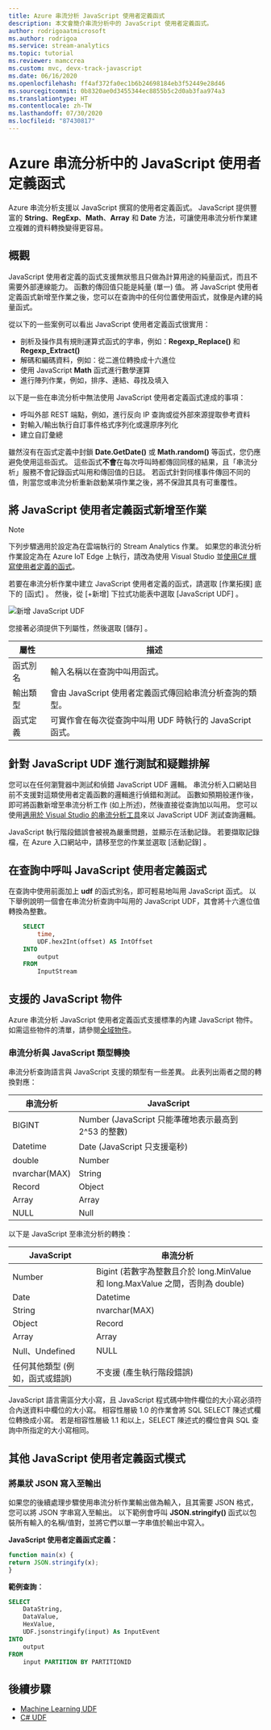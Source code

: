 ```yaml
---
title: Azure 串流分析 JavaScript 使用者定義函式
description: 本文會簡介串流分析中的 JavaScript 使用者定義函式。
author: rodrigoaatmicrosoft
ms.author: rodrigoa
ms.service: stream-analytics
ms.topic: tutorial
ms.reviewer: mamccrea
ms.custom: mvc, devx-track-javascript
ms.date: 06/16/2020
ms.openlocfilehash: ff4af372fa0ec1b6b24698184eb3f52449e28d46
ms.sourcegitcommit: 0b8320ae0d3455344ec8855b5c2d0ab3faa974a3
ms.translationtype: HT
ms.contentlocale: zh-TW
ms.lasthandoff: 07/30/2020
ms.locfileid: "87430817"
---
```

# <a name="javascript-user-defined-functions-in-azure-stream-analytics"></a>Azure 串流分析中的 JavaScript 使用者定義函式
 
Azure 串流分析支援以 JavaScript 撰寫的使用者定義函式。 JavaScript 提供豐富的 **String**、**RegExp**、**Math**、**Array** 和 **Date** 方法，可讓使用串流分析作業建立複雜的資料轉換變得更容易。

## <a name="overview"></a>概觀

JavaScript 使用者定義的函式支援無狀態且只做為計算用途的純量函式，而且不需要外部連線能力。 函數的傳回值只能是純量 (單一) 值。 將 JavaScript 使用者定義函式新增至作業之後，您可以在查詢中的任何位置使用函式，就像是內建的純量函式。

從以下的一些案例可以看出 JavaScript 使用者定義函式很實用：
* 剖析及操作具有規則運算式函式的字串，例如：**Regexp_Replace()** 和 **Regexp_Extract()**
* 解碼和編碼資料，例如：從二進位轉換成十六進位
* 使用 JavaScript **Math** 函式進行數學運算
* 進行陣列作業，例如，排序、連結、尋找及填入

以下是一些在串流分析中無法使用 JavaScript 使用者定義函式達成的事項：
* 呼叫外部 REST 端點，例如，進行反向 IP 查詢或從外部來源提取參考資料
* 對輸入/輸出執行自訂事件格式序列化或還原序列化
* 建立自訂彙總

雖然沒有在函式定義中封鎖 **Date.GetDate()** 或 **Math.random()** 等函式，您仍應避免使用這些函式。 這些函式**不會**在每次呼叫時都傳回同樣的結果，且「串流分析」服務不會記錄函式叫用和傳回值的日誌。 若函式針對同樣事件傳回不同的值，則當您或串流分析重新啟動某項作業之後，將不保證其具有可重覆性。

## <a name="add-a-javascript-user-defined-function-to-your-job"></a>將 JavaScript 使用者定義函式新增至作業

> [!NOTE]
> 下列步驟適用於設定為在雲端執行的 Stream Analytics 作業。 如果您的串流分析作業設定為在 Azure IoT Edge 上執行，請改為使用 Visual Studio 並[使用C# 撰寫使用者定義的函式](stream-analytics-edge-csharp-udf.md)。

若要在串流分析作業中建立 JavaScript 使用者定義的函式，請選取 [作業拓撲]  底下的 [函式]  。 然後，從 [+新增]  下拉式功能表中選取 [JavaScript UDF]  。 

![新增 JavaScript UDF](./media/javascript/stream-analytics-jsudf-add.png)

您接著必須提供下列屬性，然後選取 [儲存]  。

|屬性|描述|
|--------|-----------|
|函式別名|輸入名稱以在查詢中叫用函式。|
|輸出類型|會由 JavaScript 使用者定義函式傳回給串流分析查詢的類型。|
|函式定義|可實作會在每次從查詢中叫用 UDF 時執行的 JavaScript 函式。|

## <a name="test-and-troubleshoot-javascript-udfs"></a>針對 JavaScript UDF 進行測試和疑難排解 

您可以在任何瀏覽器中測試和偵錯 JavaScript UDF 邏輯。 串流分析入口網站目前不支援對這類使用者定義函數的邏輯進行偵錯和測試。 函數如預期般運作後，即可將函數新增至串流分析工作 (如上所述)，然後直接從查詢加以叫用。 您可以使用[適用於 Visual Studio 的串流分析工具](https://docs.microsoft.com/azure/stream-analytics/stream-analytics-tools-for-visual-studio-install)來以 JavaScript UDF 測試查詢邏輯。

JavaScript 執行階段錯誤會被視為嚴重問題，並顯示在活動記錄。 若要擷取記錄檔，在 Azure 入口網站中，請移至您的作業並選取 [活動記錄]  。

## <a name="call-a-javascript-user-defined-function-in-a-query"></a>在查詢中呼叫 JavaScript 使用者定義函式

在查詢中使用前面加上 **udf** 的函式別名，即可輕易地叫用 JavaScript 函式。 以下舉例說明一個會在串流分析查詢中叫用的 JavaScript UDF，其會將十六進位值轉換為整數。

```SQL
    SELECT
        time,
        UDF.hex2Int(offset) AS IntOffset
    INTO
        output
    FROM
        InputStream
```

## <a name="supported-javascript-objects"></a>支援的 JavaScript 物件

Azure 串流分析 JavaScript 使用者定義函式支援標準的內建 JavaScript 物件。 如需這些物件的清單，請參閱[全域物件](https://developer.mozilla.org/docs/Web/JavaScript/Reference/Global_Objects)。

### <a name="stream-analytics-and-javascript-type-conversion"></a>串流分析與 JavaScript 類型轉換

串流分析查詢語言與 JavaScript 支援的類型有一些差異。 此表列出兩者之間的轉換對應：

串流分析 | JavaScript
--- | ---
BIGINT | Number (JavaScript 只能準確地表示最高到 2^53 的整數)
Datetime | Date (JavaScript 只支援毫秒)
double | Number
nvarchar(MAX) | String
Record | Object
Array | Array
NULL | Null

以下是 JavaScript 至串流分析的轉換：

JavaScript | 串流分析
--- | ---
Number | Bigint (若數字為整數且介於 long.MinValue 和 long.MaxValue 之間，否則為 double)
Date | Datetime
String | nvarchar(MAX)
Object | Record
Array | Array
Null、Undefined | NULL
任何其他類型 (例如，函式或錯誤) | 不支援 (產生執行階段錯誤)

JavaScript 語言需區分大小寫，且 JavaScript 程式碼中物件欄位的大小寫必須符合內送資料中欄位的大小寫。 相容性層級 1.0 的作業會將 SQL SELECT 陳述式欄位轉換成小寫。 若是相容性層級 1.1 和以上，SELECT 陳述式的欄位會與 SQL 查詢中所指定的大小寫相同。

## <a name="other-javascript-user-defined-function-patterns"></a>其他 JavaScript 使用者定義函式模式

### <a name="write-nested-json-to-output"></a>將巢狀 JSON 寫入至輸出

如果您的後續處理步驟使用串流分析作業輸出做為輸入，且其需要 JSON 格式，您可以將 JSON 字串寫入至輸出。 以下範例會呼叫 **JSON.stringify()** 函式以包裝所有輸入的名稱/值對，並將它們以單一字串值於輸出中寫入。

**JavaScript 使用者定義函式定義：**

```javascript
function main(x) {
return JSON.stringify(x);
}
```

**範例查詢︰**
```SQL
SELECT
    DataString,
    DataValue,
    HexValue,
    UDF.jsonstringify(input) As InputEvent
INTO
    output
FROM
    input PARTITION BY PARTITIONID
```

## <a name="next-steps"></a>後續步驟

* [Machine Learning UDF](https://docs.microsoft.com/azure/stream-analytics/machine-learning-udf)
* [C# UDF](https://docs.microsoft.com/azure/stream-analytics/stream-analytics-edge-csharp-udf-methods)
